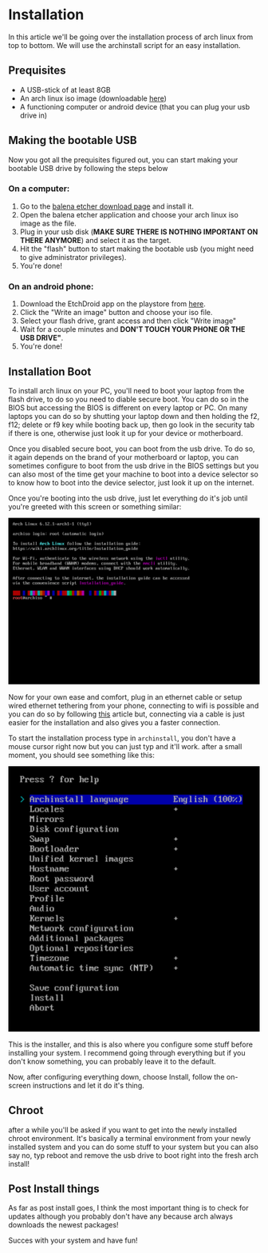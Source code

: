 # Installation
In this article we'll be going over the installation process of arch linux from top to bottom. We will use the 
archinstall script for an easy installation.

## Prequisites
- A USB-stick of at least 8GB
- An arch linux iso image (downloadable [here](https://archlinux.org/download/))
- A functioning computer or android device (that you can plug your usb drive in)

## Making the bootable USB
Now you got all the prequisites figured out, you can start making your bootable USB drive by following the steps below
### On a computer: 
1. Go to the [balena etcher download page](https://etcher.balena.io/#download-etcher) and install it.
2. Open the balena etcher application and choose your arch linux iso image as the file.
3. Plug in your usb disk (**MAKE SURE THERE IS NOTHING IMPORTANT ON THERE ANYMORE**) and select it as the target.
4. Hit the "flash" button to start making the bootable usb (you might need to give administrator privileges).
5. You're done!
### On an android phone:
1. Download the EtchDroid app on the playstore from [here](https://play.google.com/store/apps/details?id=eu.depau.etchdroid&pli=1).
2. Click the "Write an image" button and choose your iso file.
3. Select your flash drive, grant access and then click "Write image"
4. Wait for a couple minutes and **DON'T TOUCH YOUR PHONE OR THE USB DRIVE"**.
5. You're done!

## Installation Boot
To install arch linux on your PC, you'll need to boot your laptop from the flash drive, to do so you need to diable secure boot. You can do so in the BIOS but accessing the BIOS is different on every laptop or PC. On many laptops you can do so by shutting your laptop down and then holding the f2, f12; delete or f9 key while booting back up, then go look in the security tab if there is one, otherwise just look it up for your device or motherboard.

Once you disabled secure boot, you can boot from the usb drive. To do so, it again depends on the brand of your motherboard or laptop, you can sometimes configure to boot from the usb drive in the BIOS settings but you can also most of the time get your machine to boot into a device selector so to know how to boot into the device selector, just look it up on the internet.

Once you're booting into the usb drive, just let everything do it's job until you're greeted with this screen or something similar:

![ISO greeter](/docs/images/iso_greeter.png ':size=100')

Now for your own ease and comfort, plug in an ethernet cable or setup wired ethernet tethering from your phone, connecting to wifi is possible and you can do so by following [this](/docs/wifi.md) article but, connecting via a cable is just easier for the installation and also gives you a faster connection.

To start the installation process type in ```archinstall```, you don't have a mouse cursor right now but you can just typ and it'll work. after a small moment, you should see something like this:

![archinstaller](/docs/images/archinstall.png ':size=100')

This is the installer, and this is also where you configure some stuff before installing your system. I recommend going through everything but if you don't know something, you can probably leave it to the default.

Now, after configuring everything down, choose Install, follow the on-screen instructions and let it do it's thing.

## Chroot
after a while you'll be asked if you want to get into the newly installed chroot environment. It's basically a terminal environment from your newly installed system and you can do some stuff to your system but you can also say no, typ reboot and remove the usb drive to boot right into the fresh arch install!

## Post Install things
As far as post install goes, I think the most important thing is to check for updates although you probably don't have any because arch always downloads the newest packages!

Succes with your system and have fun!
